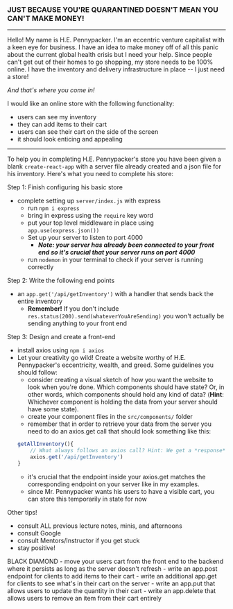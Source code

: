 ### JUST BECAUSE YOU'RE QUARANTINED DOESN'T MEAN YOU CAN'T MAKE MONEY!
<hr/>

Hello! My name is H.E. Pennypacker. I'm an eccentric venture capitalist with a keen eye for business. I have an idea to make money off of all this panic about the current global health crisis but I need your help. Since people can't get out of their homes to go shopping, my store needs to be 100% online. I have the inventory and delivery infrastructure in place -- I just need a store!

*And that's where you come in!*

I would like an online store with the following functionality:
- users can see my inventory
- they can add items to their cart
- users can see their cart on the side of the screen
- it should look enticing and appealing

<hr/>

To help you in completing H.E. Pennypacker's store you have been given a blank `create-react-app` with a server file already created and a json file for his inventory. Here's what you need to complete his store:

Step 1: Finish configuring his basic store
- complete setting up `server/index.js` with express
    - run `npm i express`
    - bring in express using the `require` key word
    - put your top level middleware in place using `app.use(express.json())`
    - Set up your server to listen to port 4000
        - ***Note: your server has already been connected to your front end so it's crucial that your server runs on port 4000***
    - run `nodemon` in your terminal to check if your server is running correctly

Step 2: Write the following end points
- an `app.get('/api/getInventory')` with a handler that sends back the entire inventory
    - **Remember!** If you don't include `res.status(200).send(whateverYouAreSending)` you won't actually be sending anything to your front end

Step 3: Design and create a front-end

- install axios using `npm i axios`
- Let your creativity go wild! Create a website worthy of H.E. Pennypacker's eccentricity, wealth, and greed. Some guidelines you should follow:
    - consider creating a visual sketch of how you want the website to look when you're done. Which components should have state? Or, in other words, which components should hold any kind of data? (**Hint**: Whichever component is holding the data from your server should have some state).
    - create your component files in the `src/components/` folder
    - remember that in order to retrieve your data from the server you need to do an axios.get call that should look something like this:
    ```js
    getAllInventory(){
        // What always follows an axios call? Hint: We get a *response* from our promise. Once we get a response, what do we do **THEN**?
        axios.get('/api/getInventory')
    }
    ```
     - it's crucial that the endpoint inside your axios.get matches the corresponding endpoint on your server like in my examples.
     - since Mr. Pennypacker wants his users to have a visible cart, you can store this temporarily in state for now

Other tips!
- consult ALL previous lecture notes, minis, and afternoons
- consult Google
- consult Mentors/Instructor if you get stuck
- stay positive!

BLACK DIAMOND
    - move your users cart from the front end to the backend where it persists as long as the server doesn't refresh
    - write an app.post endpoint for clients to add items to their cart
    - write an additional app.get for clients to see what's in their cart on the server
    - write an app.put that allows users to update the quantity in their cart
    - write an app.delete that allows users to remove an item from their cart entirely